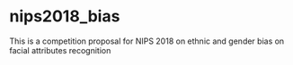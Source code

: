 # nips2018_bias
This is a competition proposal for NIPS 2018 on ethnic and gender bias on facial attributes recognition
